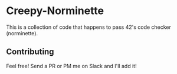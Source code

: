 # Creepy-Norminette
This is a collection of code that happens to pass 42's code checker (norminette).

## Contributing
Feel free! Send a PR or PM me on Slack and I'll add it!
